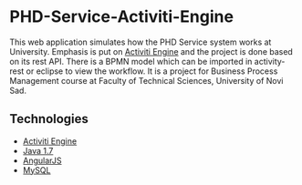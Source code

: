 # PHD-Service-Activiti-Engine
This web application simulates how the PHD Service system works at University.
Emphasis is put on [Activiti Engine](https://www.activiti.org/userguide/) and the project is done based on its rest API.
There is a BPMN model which can be imported in activity-rest or eclipse to view the workflow.
It is a project for Business Process Management course at Faculty of Technical Sciences, University of Novi Sad.

## Technologies
* [Activiti Engine](https://www.activiti.org/userguide/)
* [Java 1.7](https://www.java.com/en/)
* [AngularJS](https://angularjs.org/)
* [MySQL](https://www.mysql.com/)




